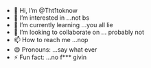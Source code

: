 - 👋 Hi, I’m @Tht1toknow
- 👀 I’m interested in ...not bs
- 🌱 I’m currently learning ...you all lie
- 💞️ I’m looking to collaborate on ... probably not
- 📫 How to reach me ...nop
- 😄 Pronouns: ...say what ever 
- ⚡ Fun fact: ...no f*** givin

<!---
Tht1toknow/Tht1toknow is a ✨ special ✨ repository because its `README.md` (this file) appears on your GitHub profile.
You can click the Preview link to take a look at your changes.
--->
